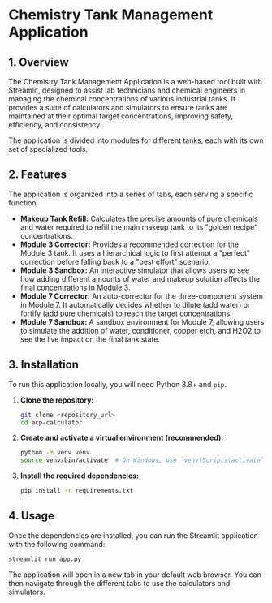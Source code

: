 # Chemistry Tank Management Application

## 1. Overview

The Chemistry Tank Management Application is a web-based tool built with Streamlit, designed to assist lab technicians and chemical engineers in managing the chemical concentrations of various industrial tanks. It provides a suite of calculators and simulators to ensure tanks are maintained at their optimal target concentrations, improving safety, efficiency, and consistency.

The application is divided into modules for different tanks, each with its own set of specialized tools.

## 2. Features

The application is organized into a series of tabs, each serving a specific function:

*   **Makeup Tank Refill:** Calculates the precise amounts of pure chemicals and water required to refill the main makeup tank to its "golden recipe" concentrations.
*   **Module 3 Corrector:** Provides a recommended correction for the Module 3 tank. It uses a hierarchical logic to first attempt a "perfect" correction before falling back to a "best effort" scenario.
*   **Module 3 Sandbox:** An interactive simulator that allows users to see how adding different amounts of water and makeup solution affects the final concentrations in Module 3.
*   **Module 7 Corrector:** An auto-corrector for the three-component system in Module 7. It automatically decides whether to dilute (add water) or fortify (add pure chemicals) to reach the target concentrations.
*   **Module 7 Sandbox:** A sandbox environment for Module 7, allowing users to simulate the addition of water, conditioner, copper etch, and H2O2 to see the live impact on the final tank state.

## 3. Installation

To run this application locally, you will need Python 3.8+ and `pip`.

1.  **Clone the repository:**
    ```bash
    git clone <repository_url>
    cd acp-calculator
    ```

2.  **Create and activate a virtual environment (recommended):**
    ```bash
    python -m venv venv
    source venv/bin/activate  # On Windows, use `venv\Scripts\activate`
    ```

3.  **Install the required dependencies:**
    ```bash
    pip install -r requirements.txt
    ```

## 4. Usage

Once the dependencies are installed, you can run the Streamlit application with the following command:

```bash
streamlit run app.py
```

The application will open in a new tab in your default web browser. You can then navigate through the different tabs to use the calculators and simulators.

